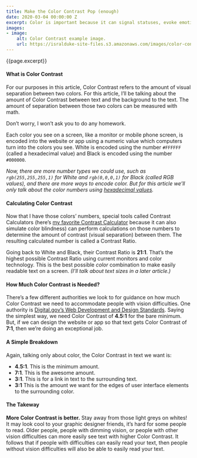 ```yaml
---
title: Make the Color Contrast Pop (enough)
date: 2020-03-04 00:00:00 Z
excerpt: Color is important because it can signal statuses, evoke emotion, and cause a purchase. But what if some people have trouble seeing your color?
images:
- image:
    alt: Color Contrast example image. 
    url: https://isralduke-site-files.s3.amazonaws.com/images/color-contrast-banner.png
---
```


<p class="lead">{{page.excerpt}}</p>

#### What is Color Contrast

For our purposes in this article, Color Contrast refers to the amount of visual separation between two colors. For this article, I’ll be talking about the amount of Color Contrast between text and the background to the text. The amount of separation between those two colors can be measured with math.

Don’t worry, I won’t ask you to do any homework.

Each color you see on a screen, like a monitor or mobile phone screen, is encoded into the website or app using a numeric value which computers turn into the colors you see. White is encoded using the number `#FFFFFF` (called a hexadecimal value) and Black is encoded using the number `#000000`. 

_Now, there are more number types we could use, such as `rgb(255,255,255,1)` for White and `rgb(0,0,0,1)` for Black (called RGB values), and there are more ways to encode color. But for this article we’ll only talk about the color numbers using <a href="https://htmlcolorcodes.com" target="_blank" title="Make your own colors!">hexadecimal values</a>._

#### Calculating Color Contrast

Now that I have those colors’ numbers, special tools called Contrast Calculators (here’s <a href="https://colorific.darrellhanley.com" target="_blank" title="Color Contrast Calculator by Darrel Hanley">my favorite Contrast Calculator</a> because it can also simulate color blindness) can perform calculations on those numbers to determine the amount of contrast (visual separation) between them. The resulting calculated number is called a Contrast Ratio.

Going back to White and Black, their Contrast Ratio is **21:1**. That’s the highest possible Contrast Ratio using current monitors and color technology. This is the best possible _color_ combination to make easily readable text on a screen. _(I’ll talk about text sizes in a later article.)_ 

#### How Much Color Contrast is Needed?

There’s a few different authorities we look to for guidance on how much Color Contrast we need to accommodate people with vision difficulties. One authority is <a href="https://accessibility.digital.gov/visual-design/color-and-contrast/" target="_blank" title="Color Contrast Article on Digital dot gov">Digital.gov’s Web Development and Design Standards</a>. Saying the simplest way, we need Color Contrast of **4.5:1** for the bare minimum. But, if we can design the website or app so that text gets Color Contrast of **7:1**, then we’re doing an exceptional job.

#### A Simple Breakdown

Again, talking only about color, the Color Contrast in text we want is:

- **4.5:1**. This is the minimum amount.
- **7:1**. This is the awesome amount.
- **3:1**. This is for a link in text to the surrounding text.
- **3:1** This is the amount we want for the edges of user interface elements to the surrounding color.

#### The Takeway

**More Color Contrast is better.** Stay away from those light greys on whites! It may look cool to your graphic designer friends, it’s hard for some people to read. Older people, people with dimming vision, or people with other vision difficulties can more easily see text with higher Color Contrast. It follows that if people with difficulties can easily read your text, then people without vision difficulties will also be able to easily read your text.